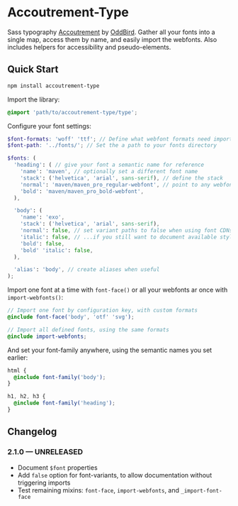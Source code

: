 Accoutrement-Type
=================

Sass typography [Accoutrement][accoutrement]
by [OddBird][oddbird].
Gather all your fonts into a single map,
access them by name,
and easily import the webfonts.
Also includes helpers for accessibility
and pseudo-elements.

[accoutrement]: http://oddbird.net/accoutrement/
[oddbird]: http://oddbird.net/


Quick Start
-----------

```bash
npm install accoutrement-type
```

Import the library:

```scss
@import 'path/to/accoutrement-type/type';
```

Configure your font settings:

```scss
$font-formats: 'woff' 'ttf'; // Define what webfont formats need importing
$font-path: '../fonts/'; // Set the a path to your fonts directory

$fonts: (
  'heading': ( // give your font a semantic name for reference
    'name': 'maven', // optionally set a different font name
    'stack': ('helvetica', 'arial', sans-serif), // define the stack
    'normal': 'maven/maven_pro_regular-webfont', // point to any webfont files
    'bold': 'maven/maven_pro_bold-webfont',
  ),

  'body': (
    'name': 'exo',
    'stack': ('helvetica', 'arial', sans-serif),
    'normal': false, // set variant paths to false when using font CDNs...
    'italic': false, // ...if you still want to document available styles
    'bold': false,
    'bold' 'italic': false,
  ),

  'alias': 'body', // create aliases when useful
);
```

Import one font at a time with `font-face()`
or all your webfonts ar once with `import-webfonts()`:

```scss
// Import one font by configuration key, with custom formats
@include font-face('body', 'otf' 'svg');

// Import all defined fonts, using the same formats
@include import-webfonts;
```

And set your font-family anywhere,
using the semantic names you set earlier:

```scss
html {
  @include font-family('body');
}

h1, h2, h3 {
  @include font-family('heading');
}
```


Changelog
---------

### 2.1.0 — UNRELEASED

- Document `$font` properties
- Add `false` option for font-variants,
  to allow documentation without triggering imports
- Test remaining mixins:
  `font-face`, `import-webfonts`, and `_import-font-face`



